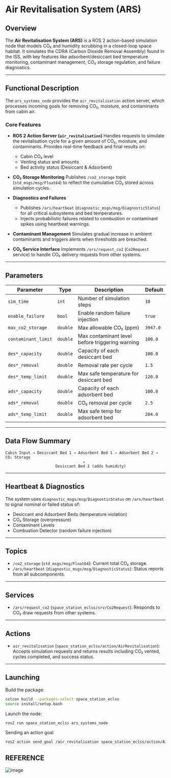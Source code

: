 
# Air Revitalisation System (ARS)

## Overview

The **Air Revitalisation System (ARS)** is a ROS 2 action-based simulation node that models CO₂ and humidity scrubbing in a closed-loop space habitat. It simulates the CDRA (Carbon Dioxide Removal Assembly) found in the ISS, with key features like adsorbent/desiccant bed temperature monitoring, contaminant management, CO₂ storage regulation, and failure diagnostics.

---

## Functional Description

The `ars_systems_node` provides the `air_revitalisation` action server, which processes incoming goals for removing CO₂, moisture, and contaminants from cabin air.

### Core Features

* **ROS 2 Action Server (`air_revitalisation`)**
  Handles requests to simulate the revitalisation cycle for a given amount of CO₂, moisture, and contaminants. Provides real-time feedback and final results on:

  * Cabin CO₂ level
  * Venting status and amounts
  * Bed activity status (Desiccant & Adsorbent)

* **CO₂ Storage Monitoring**
  Publishes `/co2_storage` topic (`std_msgs/msg/Float64`) to reflect the cumulative CO₂ stored across simulation cycles.

* **Diagnostics and Failures**

  * Publishes `/ars/heartbeat` (`diagnostic_msgs/msg/DiagnosticStatus`) for all critical subsystems and bed temperatures.
  * Injects probabilistic failures related to combustion or contaminant spikes using heartbeat warnings.

* **Contaminant Management**
  Simulates gradual increase in ambient contaminants and triggers alerts when thresholds are breached.

* **CO₂ Service Interface**
  Implements `/ars/request_co2` (`Co2Request` service) to handle CO₂ delivery requests from other systems.

---

## Parameters

| Parameter           | Type     | Description                                     | Default  |
| ------------------- | -------- | ----------------------------------------------- | -------- |
| `sim_time`          | `int`    | Number of simulation steps                      | `10`     |
| `enable_failure`    | `bool`   | Enable random failure injection                 | `true`   |
| `max_co2_storage`   | `double` | Max allowable CO₂ (ppm)                         | `3947.0` |
| `contaminant_limit` | `double` | Max contaminant level before triggering warning | `100.0`  |
| `des*_capacity`     | `double` | Capacity of each desiccant bed                  | `100.0`  |
| `des*_removal`      | `double` | Removal rate per cycle                          | `1.5`    |
| `des*_temp_limit`   | `double` | Max safe temperature for desiccant bed          | `120.0`  |
| `ads*_capacity`     | `double` | Capacity of each adsorbent bed                  | `100.0`  |
| `ads*_removal`      | `double` | CO₂ removal per cycle                           | `2.5`    |
| `ads*_temp_limit`   | `double` | Max safe temp for adsorbent bed                 | `204.0`  |

---

## Data Flow Summary

```text
Cabin Input → Desiccant Bed 1 → Adsorbent Bed 1 → Adsorbent Bed 2 → CO₂ Storage
                                  ↓
                      Desiccant Bed 2 (adds humidity)
```

---

## Heartbeat & Diagnostics

The system uses `diagnostic_msgs/msg/DiagnosticStatus` on `/ars/heartbeat` to signal nominal or failed status of:

* Desiccant and Adsorbent Beds (temperature violation)
* CO₂ Storage (overpressure)
* Contaminant Levels
* Combustion Detector (random failure injection)

---

## Topics

* `/co2_storage` (`std_msgs/msg/Float64`): Current total CO₂ storage.
* `/ars/heartbeat` (`diagnostic_msgs/msg/DiagnosticStatus`): Status reports from all subcomponents.

---

## Services

* `/ars/request_co2` (`space_station_eclss/srv/Co2Request`): Responds to CO₂ draw requests from other systems.

---

## Actions

* `air_revitalisation` (`space_station_eclss/action/AirRevitalisation`):
  Accepts simulation requests and returns results including CO₂ vented, cycles completed, and success status.

---

## Launching

Build the package:

```bash
colcon build --packages-select space_station_eclss
source install/setup.bash
```

Launch the node:

```bash
ros2 run space_station_eclss ars_systems_node
```
Sending an action goal 

```bash
ros2 action send_goal /air_revitalisation space_station_eclss/action/AirRevitalisation "{initial_co2_mass: 1800.0, initial_moisture_content: 25.0, initial_contaminants: 5.0}"
```

## REFERENCE

![image](https://github.com/user-attachments/assets/36b7c3ba-2394-422c-a920-b9a2a564ca5f)


